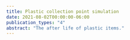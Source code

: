 ```yaml
---
title: Plastic collection point simulation
date: 2021-08-02T00:00:00-06:00
publication_types: "4"
abstract: "The after life of plastic items."
---
```

